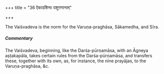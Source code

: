 +++
title = "36 ऐकादशिनाः पशुगणानाम्"

+++

The Vaiśvadeva is the norm for the Varuṇa-praghāsa, Sākamedha, and Sīra.

#####  Commentary

The Vaiśvadeva, beginning, like the Darśa-pūrṇamāsa, with an Āgneya aṣṭakapāla, takes certain rules from the Darśa-pūrṇamāsa, and transfers these, together with its own, as, for instance, the nine prayājas, to the Varuṇa-praghāsa, &c.

